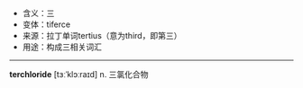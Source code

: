 - <span class="definition">含义：三</span>
- <span class="definition">变体：tiferce</span>
- <span class="definition">来源：拉丁单词tertius（意为third，即第三）</span>
- <span class="definition">用途：构成三相关词汇</span>

---

<span class="vocabulary">**terchloride**</span> [tɜːˈklɔːraɪd] n. 三氯化合物

